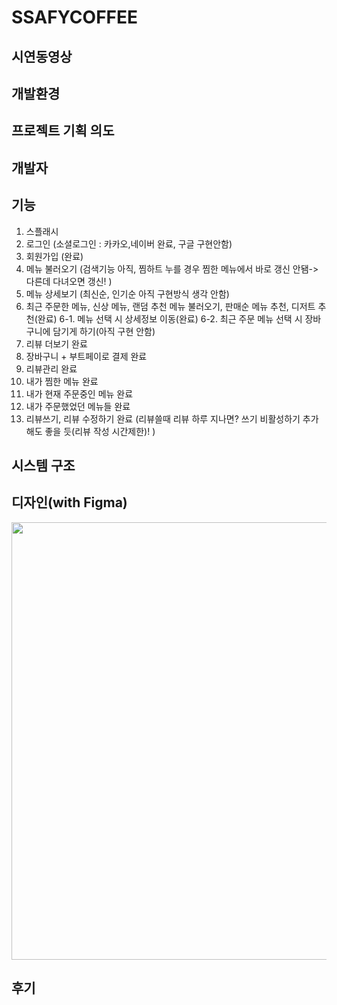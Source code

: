 # SSAFYCOFFEE

## 시연동영상

## 개발환경

## 프로젝트 기획 의도

## 개발자

## 기능
 1. 스플래시
 2. 로그인 (소셜로그인 : 카카오,네이버 완료, 구글 구현안함)
 3. 회원가입 (완료)
 4. 메뉴 불러오기 (검색기능 아직, 찜하트 누를 경우 찜한 메뉴에서 바로 갱신 안됌-> 다른데 다녀오면 갱신! )
 5. 메뉴 상세보기 (최신순, 인기순 아직 구현방식 생각 안함)
 6. 최근 주문한 메뉴, 신상 메뉴, 랜덤 추천 메뉴 불러오기, 판매순 메뉴 추천, 디저트 추천(완료)
 6-1. 메뉴 선택 시 상세정보 이동(완료)
 6-2. 최근 주문 메뉴 선택 시 장바구니에 담기게 하기(아직 구현 안함)
 7. 리뷰 더보기 완료
 8. 장바구니 + 부트페이로 결제 완료
 9. 리뷰관리 완료
 10. 내가 찜한 메뉴 완료
 11. 내가 현재 주문중인 메뉴 완료
 12. 내가 주문했었던 메뉴들 완료
 13. 리뷰쓰기, 리뷰 수정하기 완료 (리뷰쓸때 리뷰 하루 지나면? 쓰기 비활성하기 추가해도 좋을 듯(리뷰 작성 시간제한)! )

## 시스템 구조

## 디자인(with Figma)
<img src="https://user-images.githubusercontent.com/40493508/172805909-5b688508-12fc-49a1-b408-0e335a9fbc4d.png" width="1000" height="700">

## 후기
